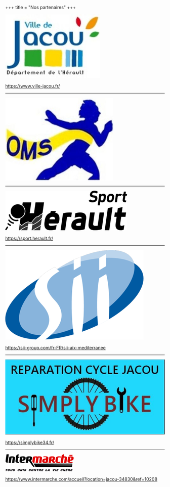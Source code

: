 
+++
title = "Nos partenaires"
+++

![Ville de Jacou](/public/img/partenaires/crbst_Logo_20Ville_20de_20Jacou.jpg)

https://www.ville-jacou.fr/

---

![OMS](/public/img/partenaires/crbst_Logo_20OMS.jpg)

---

![Herault Sport](/public/img/partenaires/crbst_logo_herault_sport_nb.png)

https://sport.herault.fr/

---

![SII](/public/img/partenaires/logoSII_OK-RVB-sans_fond.png)

https://sii-group.com/fr-FR/sii-aix-mediterranee

---

![Simply Bike](/public/img/partenaires/mbj_simply_bike.jpg)

https://simplybike34.fr/

---

![Intermarché](/public/img/partenaires/crbst_logo_intermarche.png)

https://www.intermarche.com/accueil?location=jacou-34830&ref=10208

